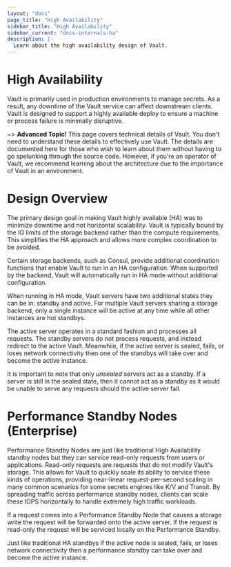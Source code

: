 ```yaml
---
layout: "docs"
page_title: "High Availability"
sidebar_title: "High Availability"
sidebar_current: "docs-internals-ha"
description: |-
  Learn about the high availability design of Vault.
---
```


# High Availability

Vault is primarily used in production environments to manage secrets.
As a result, any downtime of the Vault service can affect downstream clients.
Vault is designed to support a highly available deploy to ensure a machine
or process failure is minimally disruptive.

~> **Advanced Topic!** This page covers technical details
of Vault. You don't need to understand these details to
effectively use Vault. The details are documented here for
those who wish to learn about them without having to go
spelunking through the source code. However, if you're an
operator of Vault, we recommend learning about the architecture
due to the importance of Vault in an environment.

# Design Overview

The primary design goal in making Vault highly available (HA) was to
minimize downtime and not horizontal scalability. Vault is typically
bound by the IO limits of the storage backend rather than the compute
requirements. This simplifies the HA approach and allows more complex
coordination to be avoided.

Certain storage backends, such as Consul, provide additional coordination
functions that enable Vault to run in an HA configuration. When supported
by the backend, Vault will automatically run in HA mode without additional
configuration.

When running in HA mode, Vault servers have two additional states they
can be in: standby and active. For multiple Vault servers sharing a storage
backend, only a single instance will be active at any time while all other
instances are hot standbys.

The active server operates in a standard fashion and processes all requests.
The standby servers do not process requests, and instead redirect to the active
Vault. Meanwhile, if the active server is sealed, fails, or loses network connectivity
then one of the standbys will take over and become the active instance.

It is important to note that only _unsealed_ servers act as a standby.
If a server is still in the sealed state, then it cannot act as a standby
as it would be unable to serve any requests should the active server fail.

# Performance Standby Nodes (Enterprise)

Performance Standby Nodes are just like traditional High Availability standby
nodes but they can service read-only requests from users or applications.
Read-only requests are requests that do not modify Vault's storage. This allows
for Vault to quickly scale its ability to service these kinds of operations,
providing near-linear request-per-second scaling in many common scenarios for
some secrets engines like K/V and Transit. By spreading traffic across
performance standby nodes, clients can scale these IOPS horizontally to handle
extremely high traffic workloads.  

If a request comes into a Performance Standby Node that causes a storage write
the request will be forwarded onto the active server. If the request is
read-only the request will be serviced locally on the Performance Standby.

Just like traditional HA standbys if the active node is sealed, fails, or loses
network connectivity then a performance standby can take over and become the
active instance.
